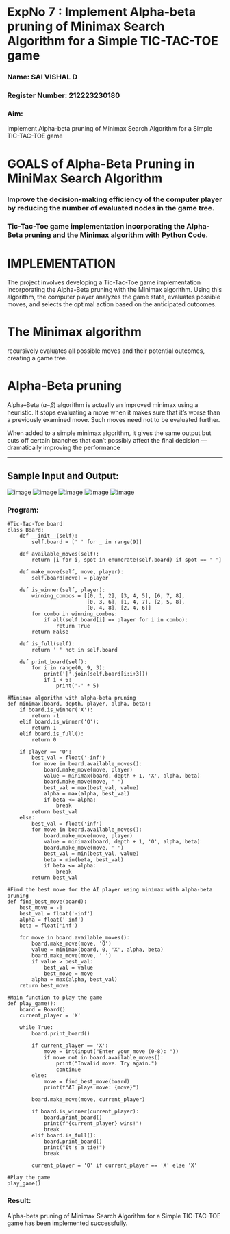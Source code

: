 <h1>ExpNo 7 : Implement Alpha-beta pruning of Minimax Search Algorithm for a Simple TIC-TAC-TOE game</h1> 
<h3>Name: SAI VISHAL D</h3>
<h3>Register Number: 212223230180</h3>
<H3>Aim:</H3>
<p>
Implement Alpha-beta pruning of Minimax Search Algorithm for a Simple TIC-TAC-TOE game
</p>
<h1>GOALS of Alpha-Beta Pruning in MiniMax Search Algorithm</h1>

<h3>Improve the decision-making efficiency of the computer player by reducing the number of evaluated nodes in the game tree.</h3>
<h3>Tic-Tac-Toe game implementation incorporating the Alpha-Beta pruning and the Minimax algorithm with Python Code.</h3>
<h1>IMPLEMENTATION</h1>

The project involves developing a Tic-Tac-Toe game implementation incorporating the Alpha-Beta pruning with the Minimax algorithm. Using this algorithm, the computer player analyzes the game state, evaluates possible moves, and selects the optimal action based on the anticipated outcomes.

<h1>The Minimax algorithm</h1>

recursively evaluates all possible moves and their potential outcomes, creating a game tree.

<h1>Alpha-Beta pruning</h1>

Alpha–Beta (𝛼−𝛽) algorithm is actually an improved minimax using a heuristic. It stops evaluating a move when it makes sure that it’s worse than a previously examined move. Such moves need not to be evaluated further.

When added to a simple minimax algorithm, it gives the same output but cuts off certain branches that can’t possibly affect the final decision — dramatically improving the performance
<hr>
<h2>Sample Input and Output:</h2>

![image](https://github.com/natsaravanan/19AI405FUNDAMENTALSOFARTIFICIALINTELLIGENCE/assets/87870499/8d5e329a-9aff-41a6-bcf0-46efa10e1b92)
![image](https://github.com/natsaravanan/19AI405FUNDAMENTALSOFARTIFICIALINTELLIGENCE/assets/87870499/438b242d-54ba-443e-b040-a936e6ae3b55)
![image](https://github.com/natsaravanan/19AI405FUNDAMENTALSOFARTIFICIALINTELLIGENCE/assets/87870499/99a33390-fa11-4ade-a19f-e93bcd7aaec9)
![image](https://github.com/natsaravanan/19AI405FUNDAMENTALSOFARTIFICIALINTELLIGENCE/assets/87870499/440797bd-53cb-49c1-b18d-89776864c3e7)
![image](https://github.com/natsaravanan/19AI405FUNDAMENTALSOFARTIFICIALINTELLIGENCE/assets/87870499/81575a16-26b2-46f1-a8ac-27c9ed0a0fe5)

### Program:
```
#Tic-Tac-Toe board
class Board:
    def __init__(self):
        self.board = [' ' for _ in range(9)]

    def available_moves(self):
        return [i for i, spot in enumerate(self.board) if spot == ' ']

    def make_move(self, move, player):
        self.board[move] = player

    def is_winner(self, player):
        winning_combos = [[0, 1, 2], [3, 4, 5], [6, 7, 8],
                          [0, 3, 6], [1, 4, 7], [2, 5, 8],
                          [0, 4, 8], [2, 4, 6]]
        for combo in winning_combos:
            if all(self.board[i] == player for i in combo):
                return True
        return False

    def is_full(self):
        return ' ' not in self.board

    def print_board(self):
        for i in range(0, 9, 3):
            print('|'.join(self.board[i:i+3]))
            if i < 6:
                print('-' * 5)

#Minimax algorithm with alpha-beta pruning
def minimax(board, depth, player, alpha, beta):
    if board.is_winner('X'):
        return -1
    elif board.is_winner('O'):
        return 1
    elif board.is_full():
        return 0

    if player == 'O':
        best_val = float('-inf')
        for move in board.available_moves():
            board.make_move(move, player)
            value = minimax(board, depth + 1, 'X', alpha, beta)
            board.make_move(move, ' ')
            best_val = max(best_val, value)
            alpha = max(alpha, best_val)
            if beta <= alpha:
                break
        return best_val
    else:
        best_val = float('inf')
        for move in board.available_moves():
            board.make_move(move, player)
            value = minimax(board, depth + 1, 'O', alpha, beta)
            board.make_move(move, ' ')
            best_val = min(best_val, value)
            beta = min(beta, best_val)
            if beta <= alpha:
                break
        return best_val

#Find the best move for the AI player using minimax with alpha-beta pruning
def find_best_move(board):
    best_move = -1
    best_val = float('-inf')
    alpha = float('-inf')
    beta = float('inf')

    for move in board.available_moves():
        board.make_move(move, 'O')
        value = minimax(board, 0, 'X', alpha, beta)
        board.make_move(move, ' ')
        if value > best_val:
            best_val = value
            best_move = move
        alpha = max(alpha, best_val)
    return best_move

#Main function to play the game
def play_game():
    board = Board()
    current_player = 'X'

    while True:
        board.print_board()

        if current_player == 'X':
            move = int(input("Enter your move (0-8): "))
            if move not in board.available_moves():
                print("Invalid move. Try again.")
                continue
        else:
            move = find_best_move(board)
            print(f"AI plays move: {move}")

        board.make_move(move, current_player)

        if board.is_winner(current_player):
            board.print_board()
            print(f"{current_player} wins!")
            break
        elif board.is_full():
            board.print_board()
            print("It's a tie!")
            break

        current_player = 'O' if current_player == 'X' else 'X'

#Play the game
play_game()

```
### Result:
Alpha-beta pruning of Minimax Search Algorithm for a Simple TIC-TAC-TOE game has been implemented successfully.
